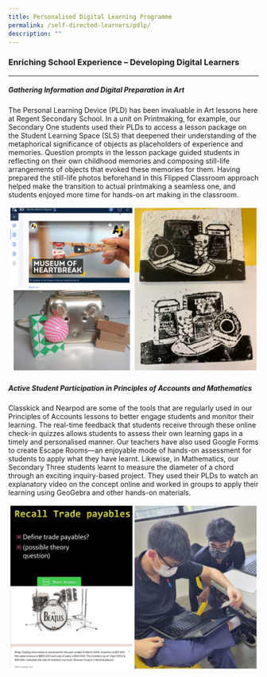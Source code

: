 ```yaml
---
title: Personalised Digital Learning Programme
permalink: /self-directed-learners/pdlp/
description: ""
---
```

### **Enriching School Experience – Developing Digital Learners**
-------------------------------------------------------------

##### **Gathering Information and Digital Preparation in Art**

The Personal Learning Device (PLD) has been invaluable in Art lessons here at Regent Secondary School. In a unit on Printmaking, for example, our Secondary One students used their PLDs to access a lesson package on the Student Learning Space (SLS) that deepened their understanding of the metaphorical significance of objects as placeholders of experience and memories. Question prompts in the lesson package guided students in reflecting on their own childhood memories and composing still-life arrangements of objects that evoked these memories for them. Having prepared the still-life photos beforehand in this Flipped Classroom approach helped make the transition to actual printmaking a seamless one, and students enjoyed more time for hands-on art making in the classroom.

![](/images/PDLP/PDLP_1-ART.jpg)

##### **Active Student Participation in Principles of Accounts and Mathematics**

Classkick and Nearpod are some of the tools that are regularly used in our Principles of Accounts lessons to better engage students and monitor their learning. The real-time feedback that students receive through these online check-in quizzes allows students to assess their own learning gaps in a timely and personalised manner. Our teachers have also used Google Forms to create Escape Rooms—an enjoyable mode of hands-on assessment for students to apply what they have learnt. Likewise, in Mathematics, our Secondary Three students learnt to measure the diameter of a chord through an exciting inquiry-based project. They used their PLDs to watch an explanatory video on the concept online and worked in groups to apply their learning using GeoGebra and other hands-on materials.

![](/images/PDLP/PDLP_2-POA.jpg)
